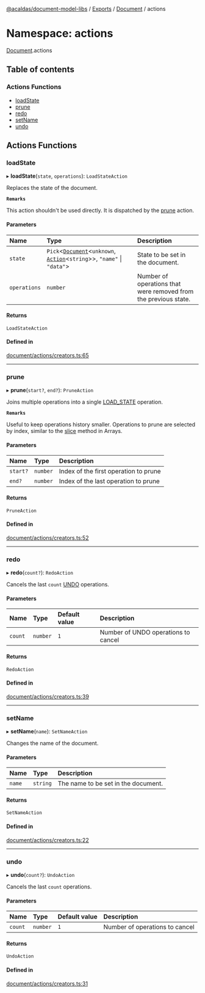 [@acaldas/document-model-libs](../README.md) / [Exports](../modules.md) / [Document](Document.md) / actions

# Namespace: actions

[Document](Document.md).actions

## Table of contents

### Actions Functions

- [loadState](Document.actions.md#loadstate)
- [prune](Document.actions.md#prune)
- [redo](Document.actions.md#redo)
- [setName](Document.actions.md#setname)
- [undo](Document.actions.md#undo)

## Actions Functions

### loadState

▸ **loadState**(`state`, `operations`): `LoadStateAction`

Replaces the state of the document.

**`Remarks`**

This action shouldn't be used directly. It is dispatched by the [prune](Document.actions.md#prune) action.

#### Parameters

| Name | Type | Description |
| :------ | :------ | :------ |
| `state` | `Pick`<[`Document`](Document.md#document)<`unknown`, [`Action`](Document.md#action)<`string`\>\>, ``"name"`` \| ``"data"``\> | State to be set in the document. |
| `operations` | `number` | Number of operations that were removed from the previous state. |

#### Returns

`LoadStateAction`

#### Defined in

[document/actions/creators.ts:65](https://github.com/acaldas/document-model-libs/blob/0089d8c/src/document/actions/creators.ts#L65)

___

### prune

▸ **prune**(`start?`, `end?`): `PruneAction`

Joins multiple operations into a single [LOAD_STATE](Document.actions.md#loadstate) operation.

**`Remarks`**

Useful to keep operations history smaller. Operations to prune are selected by index,
similar to the [slice](https://developer.mozilla.org/en-US/docs/Web/JavaScript/Reference/Global_Objects/Array/slice) method in Arrays.

#### Parameters

| Name | Type | Description |
| :------ | :------ | :------ |
| `start?` | `number` | Index of the first operation to prune |
| `end?` | `number` | Index of the last operation to prune |

#### Returns

`PruneAction`

#### Defined in

[document/actions/creators.ts:52](https://github.com/acaldas/document-model-libs/blob/0089d8c/src/document/actions/creators.ts#L52)

___

### redo

▸ **redo**(`count?`): `RedoAction`

Cancels the last `count` [UNDO](Document.actions.md#undo) operations.

#### Parameters

| Name | Type | Default value | Description |
| :------ | :------ | :------ | :------ |
| `count` | `number` | `1` | Number of UNDO operations to cancel |

#### Returns

`RedoAction`

#### Defined in

[document/actions/creators.ts:39](https://github.com/acaldas/document-model-libs/blob/0089d8c/src/document/actions/creators.ts#L39)

___

### setName

▸ **setName**(`name`): `SetNameAction`

Changes the name of the document.

#### Parameters

| Name | Type | Description |
| :------ | :------ | :------ |
| `name` | `string` | The name to be set in the document. |

#### Returns

`SetNameAction`

#### Defined in

[document/actions/creators.ts:22](https://github.com/acaldas/document-model-libs/blob/0089d8c/src/document/actions/creators.ts#L22)

___

### undo

▸ **undo**(`count?`): `UndoAction`

Cancels the last `count` operations.

#### Parameters

| Name | Type | Default value | Description |
| :------ | :------ | :------ | :------ |
| `count` | `number` | `1` | Number of operations to cancel |

#### Returns

`UndoAction`

#### Defined in

[document/actions/creators.ts:31](https://github.com/acaldas/document-model-libs/blob/0089d8c/src/document/actions/creators.ts#L31)
